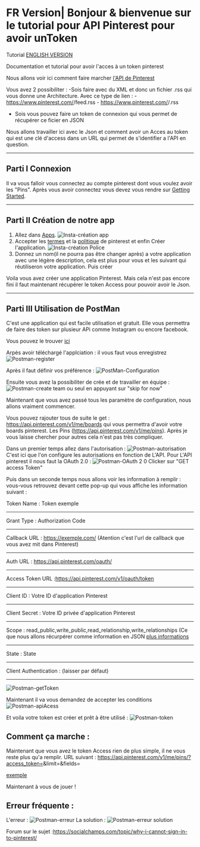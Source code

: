 # FR Version| Bonjour & bienvenue sur le tutorial pour API Pinterest pour avoir unToken

Tutorial [ENGLISH VERSION](https://developers.pinterest.com/docs/api/overview/?)

Documentation et tutorial pour avoir l'acces à un token pinterest 

Nous allons voir ici comment faire marcher [l'API de Pinterest ](https://developers.pinterest.com/docs/getting-started/introduction/)

Vous avez 2 possibiliter :
-Sois faire avec du XML et donc un fichier .rss qui vous donne une Architecture.
    Avec ce type de lien : 
      - https://www.pinterest.com/<username>/feed.rss
      - https://www.pinterest.com/<username>/<board>.rss
 - Sois vous pouvez faire un token de connexion qui vous permet de récupérer ce ficier en JSON 
  
Nous allons travailler ici avec le Json et comment avoir un Acces au token qui est une clé d'access dans un URL qui permet de s'identifier a l'API en question.

***
## Parti I Connexion

Il va vous falloir vous connectez au compte pinterest dont vous voulez avoir les "Pins".
Après vous avoir connectez vous devez vous rendre sur [Getting Started](https://developers.pinterest.com/docs/api/overview/).
***
## Parti II Création de notre app

1. Allez dans [Apps](https://developers.pinterest.com/apps/).
![Insta-création app](https://user-images.githubusercontent.com/38752522/56871902-46e2fc00-6a66-11e9-8a6b-62980a5d4609.PNG)
2. Accepter les [termes](https://developers.pinterest.com/terms/) et la [politique](https://developers.pinterest.com/policy/) de pinterest et enfin Créer l'application.
![Insta-création Police](https://user-images.githubusercontent.com/38752522/56871901-46e2fc00-6a66-11e9-80b3-f58afd1049f0.PNG)
3. Donnez un nom(il ne pourra pas être changer après) a votre application avec une légère description, cela est plus pour vous et les suivant qui réutiliseron votre application. Puis créer

Voila vous avez créer une application Pinterest. Mais cela n'est pas encore fini il faut maintenant récupérer le token Access pour pouvoir avoir le Json.
***
## Parti III Utilisation de PostMan
C'est une application qui est facile utilisation et gratuit. Elle vous permettra de faire des token sur plusieur APi comme Instagram ou encore facebook.

Vous pouvez le trouver [ici](https://www.getpostman.com/)

Arpès avoir téléchargé l'applciation : il vous faut vous enregistrez
![Postman-register](https://user-images.githubusercontent.com/38752522/56871529-94f60080-6a62-11e9-912c-300b13b65f61.PNG)

Après il faut définir vos préférence :
![PostMan-Configuration](https://user-images.githubusercontent.com/38752522/56871542-c4a50880-6a62-11e9-9014-68aabe588e97.PNG)

Ensuite vous avez la possibiliter de crée et de travailler en équipe :
![Postman-create team](https://user-images.githubusercontent.com/38752522/56871551-f1f1b680-6a62-11e9-8540-7621555c907c.PNG)
ou seul en appuyant sur "skip for now"

Maintenant que vous avez passé tous les paramètre de configuration, nous allons vraiment commencer.

Vous pouvez rajouter tous de suite le get : https://api.pinterest.com/v1/me/boards
qui vous permettra d'avoir votre boards pinterest.
Les Pins (https://api.pinterest.com/v1/me/pins).
Après je vous laisse chercher pour autres cela n'est pas très compliquer.

Dans un premier temps allez dans l'autorisation :
![Postman-autorisation](https://user-images.githubusercontent.com/38752522/56871558-26fe0900-6a63-11e9-8309-aa96ed0e441c.PNG)
C'est ici que l'on configure les autorisations en fonction de L'API.
Pour L'API pinterest il nous faut la OAuth 2.0 :
![Postman-OAuth 2 0](https://user-images.githubusercontent.com/38752522/56871588-85c38280-6a63-11e9-9060-b461aecb2b0f.PNG)
Clicker sur "GET access Token"

Puis dans un seconde temps nous allons voir les information à remplir :
vous-vous retrouvez devant cette pop-up qui vous affiche les information suivant :

Token Name : Token  exemple
***
Grant Type : Authorization Code
***
Callback URL : https://exemple.com/ (Atention c'est l'url de callback que vous avez mit dans Pinterest)
***
Auth URL : https://api.pinterest.com/oauth/
***
Access Token URL :https://api.pinterest.com/v1/oauth/token
***
Client ID : Votre ID  d'application  Pinterest
***
Client Secret : Votre ID privée  d'application  Pinterest
***
Scope : read_public,write_public,read_relationship,write_relationships (Ce que nous allons récurpérer comme information en JSON [plus informations](https://developers.pinterest.com/docs/api/overview/?) 
***
State : State
***
Client Authentication : (laisser par défaut)
***
![Postman-getToken](https://user-images.githubusercontent.com/38752522/56871606-ba373e80-6a63-11e9-9a01-c88136706da5.PNG)

Maintenant il va vous demandez de accepter les conditions
![Postman-apiAcess](https://user-images.githubusercontent.com/38752522/56871747-1d75a080-6a65-11e9-9228-3002325310af.PNG)


Et voila votre token est créer et prêt à être utilisé :
![Postman-token](https://user-images.githubusercontent.com/38752522/56871765-4138e680-6a65-11e9-9330-16b9303ac04f.PNG)



## Comment ça marche :

Maintenant que vous avez le token Access rien de plus simple, il ne vous reste plus qu'a remplir.
URL suivant : https://api.pinterest.com/v1/me/pins/?access_token=<TOKEN ACCESS>&limit=<Votre limite de poste>&fields=<CE que vous voulez avoir>
    
     
 [exemple](https://developers.pinterest.com/docs/api/pins/?) 



Maintenant à vous de jouer !

## Erreur fréquente :
L'erreur :
![Postman-erreur](https://user-images.githubusercontent.com/38752522/56871871-f4094480-6a65-11e9-92a8-ccb3a3ef53c8.PNG)
La solution :
![Postman-erreur solution](https://user-images.githubusercontent.com/38752522/56871873-f4094480-6a65-11e9-822a-4d633cdec20f.PNG)

Forum sur le sujet  :https://socialchamps.com/topic/why-i-cannot-sign-in-to-pinterest/


